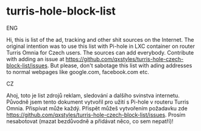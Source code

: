 # turris-hole-block-list

ENG

Hi, this is list of the ad, tracking and other shit sources on the Internet.
The original intention was to use this list with Pi-hole in LXC container on router Turris Omnia for Czech users.
The sources can add everybody. Contribute with adding an issue at https://github.com/qxstyles/turris-hole-czech-block-list/issues.
But please, don't sabotage this list with ading addresses to normal webpages like google.com, facebook.com etc.

CZ

Ahoj, toto je list zdrojů reklam, sledování a dalšího svinstva internetu. 
Původně jsem tento dokument vytvořil pro užití s Pi-hole v routeru Turris Omnia.
Přispívat může každý. Přispět můžeš vytvořením požadavku zde https://github.com/qxstyles/turris-hole-czech-block-list/issues.
Prosím nesabotovat (mazat bezdůvodně a přidávat něco, co sem nepatří)!

